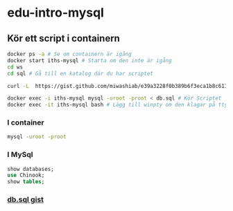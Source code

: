 # edu-intro-mysql

## Kör ett script i containern

```bash
docker ps -a # Se om containern är igång
docker start iths-mysql # Starta om den inte är igång
cd ws
cd sql # Gå till en katalog där du har scriptet

curl -L  https://gist.github.com/miwashiab/e39a3228f0b389b6f3eca1b8c613bb2e/raw/db.sql -o db.sql

docker exec -i iths-mysql mysql -uroot -proot < db.sql # Kör Scriptet
docker exec -it iths-mysql bash # Lägg till winpty om den klagar på tty
```

### I container

```bash
mysql -uroot -proot
```

### I MySql

```sql
show databases;
use Chinook;
show tables;
```

### [db.sql gist](https://gist.github.com/miwashiab/e39a3228f0b389b6f3eca1b8c613bb2e/raw/db.sql)

